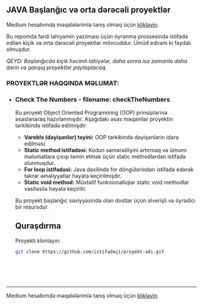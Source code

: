 ## JAVA Başlanğıc və orta dərəcəli proyektlər
Medium hesabımda məqalələrimlə tanış olmaq üçün [klikləyin](https://medium.com/@rasuljangirli).

Bu repomda fərdi lahiyəmin yazılması üçün öyrənmə prossesində istifadə edilən kiçik və orta dərəcəli proyektlər mövcuddur. Ümüd edirəm ki faydalı olmuşdur.

*QEYD: Başlanğıcda kiçik həcimli lahiyələr, daha sonra isə zamanla daha dərin və qarışıq proyektlər paylaşılacaq.*

### PROYEKTLƏR HAQQINDA MƏLUMAT:

* ### Check The Numbers - filename: checkTheNumbers

    Bu proyekt Object Oriented Programming (OOP) prinsiplərinə əsaslanaraq hazırlanmışdır. Aşağıdakı əsas məqamlar proyektin tərkibində istifadə edilmişdir:

    - **Varebls (dəyişənlər) təyini:** OOP tərkibində dəyişənlərin idarə edilməsi.
    - **Static method istifadəsi:** Kodun səmərəliliyini artırmaq və ümumi məlumatlara çıxışı təmin etmək üçün static methodlardan istifadə olunmuşdur.
    - **For loop istifadəsi:** Java daxilində for döngülərindən istifadə edərək təkrar əməliyyatlar həyata keçirilmişdir.
    - **Static void method:** Müxtəlif funksionallıqlar static void methodlar vasitəsilə həyata keçirilir.

    Bu proyekt başlanğıc səviyyəsində olan dostlar üçün əlverişli və öyrədici bir resursdur.

    ## Quraşdırma

    Proyekti klonlayın:
   ```bash
   git clone https://github.com/istifadəçi/proyekt-adı.git







---

Medium hesabımda məqalələrimlə tanış olmaq üçün [klikləyin](https://medium.com/@rasuljangirli).
